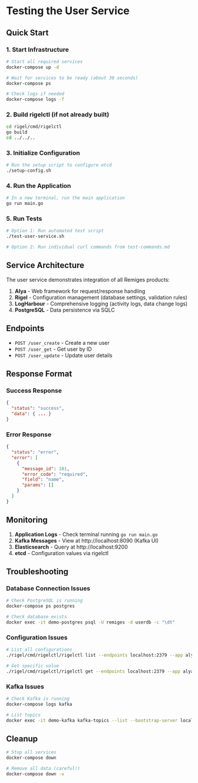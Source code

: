 # Testing the User Service

## Quick Start

### 1. Start Infrastructure
```bash
# Start all required services
docker-compose up -d

# Wait for services to be ready (about 30 seconds)
docker-compose ps

# Check logs if needed
docker-compose logs -f
```

### 2. Build rigelctl (if not already built)
```bash
cd rigel/cmd/rigelctl
go build
cd ../../..
```

### 3. Initialize Configuration
```bash
# Run the setup script to configure etcd
./setup-config.sh
```

### 4. Run the Application
```bash
# In a new terminal, run the main application
go run main.go
```

### 5. Run Tests
```bash
# Option 1: Run automated test script
./test-user-service.sh

# Option 2: Run individual curl commands from test-commands.md
```

## Service Architecture

The user service demonstrates integration of all Remiges products:

1. **Alya** - Web framework for request/response handling
2. **Rigel** - Configuration management (database settings, validation rules)
3. **LogHarbour** - Comprehensive logging (activity logs, data change logs)
4. **PostgreSQL** - Data persistence via SQLC

## Endpoints

- `POST /user_create` - Create a new user
- `POST /user_get` - Get user by ID
- `POST /user_update` - Update user details

## Response Format

### Success Response
```json
{
  "status": "success",
  "data": { ... }
}
```

### Error Response
```json
{
  "status": "error",
  "error": [
    {
      "message_id": 101,
      "error_code": "required",
      "field": "name",
      "params": []
    }
  ]
}
```

## Monitoring

1. **Application Logs** - Check terminal running `go run main.go`
2. **Kafka Messages** - View at http://localhost:8090 (Kafka UI)
3. **Elasticsearch** - Query at http://localhost:9200
4. **etcd** - Configuration values via rigelctl

## Troubleshooting

### Database Connection Issues
```bash
# Check PostgreSQL is running
docker-compose ps postgres

# Check database exists
docker exec -it demo-postgres psql -U remiges -d userdb -c "\dt"
```

### Configuration Issues
```bash
# List all configurations
./rigel/cmd/rigelctl/rigelctl list --endpoints localhost:2379 --app alya --sver 1 --env dev

# Get specific value
./rigel/cmd/rigelctl/rigelctl get --endpoints localhost:2379 --app alya --sver 1 --env dev --key database.host
```

### Kafka Issues
```bash
# Check Kafka is running
docker-compose logs kafka

# List topics
docker exec -it demo-kafka kafka-topics --list --bootstrap-server localhost:9092
```

## Cleanup

```bash
# Stop all services
docker-compose down

# Remove all data (careful!)
docker-compose down -v
```